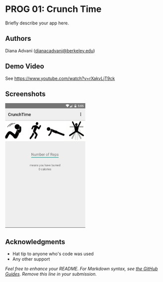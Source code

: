 # PROG 01: Crunch Time

Briefly describe your app here.

## Authors

Diana Advani (dianacadvani@berkeley.edu)

## Demo Video

See https://www.youtube.com/watch?v=rXakvLjT9ck

## Screenshots

<img src="screenshots/Screen Shot 2016-02-05 at 3.21.09 PM.png" height="400" alt="Screenshot"/>

## Acknowledgments

* Hat tip to anyone who's code was used
* Any other support

*Feel free to enhance your README. For Markdown syntax, see [the GitHub Guides](https://guides.github.com/features/mastering-markdown/). Remove this line in your submission.*
